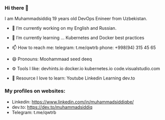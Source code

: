 ### Hi there 👋

I am Muhammadsiddiq 19 years old DevOps Enineer from Uzbekistan.

- 🔭 I’m currently working on my English and Russian.
- 🌱 I’m currently learning ... Kubernetes and Docker best practices
- 📫 How to reach me:
    telegram: t.me/qwtrb
    phone: +998(94) 315 45 65
- 😄 Pronouns: Moohammaad seed deeq
- ⚙️ Tools I like:
    devhints.io
    docker.io
    kubernetes.io
    code.visualstudio.com

- 📝 Resource I love to learn:
   Youtube
   Linkedin Learning
   dev.to

### My profiles on websites:
- Linkedin: https://www.linkedin.com/in/muhammadsiddiqbe/
- dev.to: https://dev.to/muhammadsiddiq
- Telegram: t.me/qwtrb
